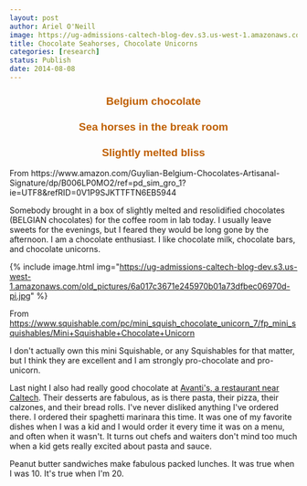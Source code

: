```yaml
---
layout: post
author: Ariel O'Neill
image: https://ug-admissions-caltech-blog-dev.s3.us-west-1.amazonaws.com/old_pictures/6a017c3671e245970b01a511f0b852970c-pi.jpg
title: Chocolate Seahorses, Chocolate Unicorns
categories: [research]
status: Publish
date: 2014-08-08
---
```



<h3 style="text-align: center;"><span style="font-family: helvetica; color: #bf5f00; font-size: 14pt;">Belgium chocolate</h3>
<h3 style="text-align: center;"><span style="font-family: helvetica; color: #bf5f00; font-size: 14pt;">Sea horses in the break room</h3>
<h3 style="text-align: center;"><span style="font-family: helvetica; color: #bf5f00; font-size: 14pt;">Slightly melted bliss</h3>

<div class="photo-caption caption-xid-6a017c3671e245970b01a511f0b852970c">From https://www.amazon.com/Guylian-Belgium-Chocolates-Artisanal-Signature/dp/B006LP0MO2/ref=pd_sim_gro_1?ie=UTF8&amp;refRID=0V1P9SJKTTFTN6EB5944

Somebody brought in a box of slightly melted and resolidified chocolates (BELGIAN chocolates) for the coffee room in lab today. I usually leave sweets for the evenings, but I feared they would be long gone by the afternoon. I am a chocolate enthusiast. I like chocolate milk, chocolate bars, and chocolate unicorns.


{% include image.html img="https://ug-admissions-caltech-blog-dev.s3.us-west-1.amazonaws.com/old_pictures/6a017c3671e245970b01a73dfbec06970d-pi.jpg" %}<div class="photo-caption caption-xid-6a017c3671e245970b01a73dfbec06970d" id="caption-xid-6a017c3671e245970b01a73dfbec06970d">From https://www.squishable.com/pc/mini_squish_chocolate_unicorn_7/fp_mini_squishables/Mini+Squishable+Chocolate+Unicorn

I don't actually own this mini Squishable, or any Squishables for that matter, but I think they are excellent and I am strongly pro-chocolate and pro-unicorn.

Last night I also had really good chocolate at <a href="https://www.avanticafe.com/" target="_self">Avanti's, a restaurant near Caltech</a>. Their desserts are fabulous, as is there pasta, their pizza, their calzones, and their bread rolls. I've never disliked anything I've ordered there. I ordered their spaghetti marinara this time. It was one of my favorite dishes when I was a kid and I would order it every time it was on a menu, and often when it wasn't. It turns out chefs and waiters don't mind too much when a kid gets really excited about pasta and sauce.

Peanut butter sandwiches make fabulous packed lunches. It was true when I was 10. It's true when I'm 20.

